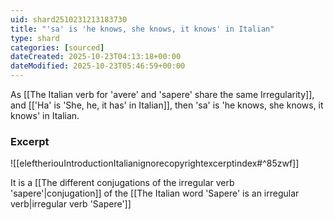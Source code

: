 ```yaml
---
uid: shard2510231213183730
title: "'sa' is 'he knows, she knows, it knows' in Italian"
type: shard
categories: [sourced]
dateCreated: 2025-10-23T04:13:18+00:00
dateModified: 2025-10-23T05:46:59+00:00
---
```

As [[The Italian verb for 'avere' and 'sapere' share the same Irregularity]], and [['Ha' is 'She, he, it has' in Italian]], then 'sa' is 'he knows, she knows, it knows' in Italian.
### Excerpt
![[eleftheriouIntroductionItalianignorecopyrightexcerptindex#^85zwf]]

It is a [[The different conjugations of the irregular verb 'sapere'|conjugation]] of the [[The Italian word 'Sapere' is an irregular verb|irregular verb 'Sapere']]
